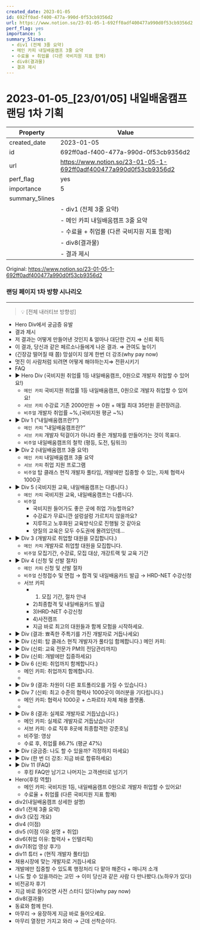 ```yaml
---
created_date: 2023-01-05
id: 692ff0ad-f400-477a-990d-0f53cb9356d2
url: https://www.notion.so/23-01-05-1-692ff0adf400477a990d0f53cb9356d2
perf_flag: yes
importance: 5
summary_5lines:
  - div1 (전체 3줄 요약)
  - 메인 카피 내일배움캠프 3줄 요약
  - 수료율 + 취업률 (다른 국비지원 지표 함께)
  - div8(결과물)
  - 결과 제시
---
```


# 2023-01-05_[23/01/05] 내일배움캠프 랜딩 1차 기획

| Property | Value |
| --- | --- |
| created_date | 2023-01-05 |
| id | 692ff0ad-f400-477a-990d-0f53cb9356d2 |
| url | https://www.notion.so/23-01-05-1-692ff0adf400477a990d0f53cb9356d2 |
| perf_flag | yes |
| importance | 5 |
| summary_5lines | |
|  | - div1 (전체 3줄 요약) |
|  | - 메인 카피 내일배움캠프 3줄 요약 |
|  | - 수료율 + 취업률 (다른 국비지원 지표 함께) |
|  | - div8(결과물) |
|  | - 결과 제시 |

Original: https://www.notion.so/23-01-05-1-692ff0adf400477a990d0f53cb9356d2

### 랜딩 페이지 1차 방향 시나리오

---
> 💡 [전체 내러티브 방향성]
- Hero Div에서 궁금증 유발 
- 결과 제시
- 저 결과는 어떻게 만들어낸 것인지 & 얼마나 대단한 건지 ⇒ 신뢰 획득
- 이 결과, 당신과 같은 페르소나들에게 나온 결과. ⇒ 관여도 높이기
- (긴장감 떨어질 때 쯤) 망설이지 않게 한번 더 강조(why pay now)
- 멋진 이 사람처럼 되려면 어떻게 해야하는지⇒ 전환시키기
- FAQ
- ▶ Hero Div (국비지원 취업률 1등 내일배움캠프, 0원으로 개발자 취업할 수 있어요!)
  - `메인 카피` 국비지원 취업률 1등 내일배움캠프, 0원으로 개발자 취업할 수 있어요!
  - `서브 카피` 수강료 기존 2000만원 → 0원 + 매월 최대 35만원 훈련장려금.
  - `비주얼` 개발자 취업률 ~%,(국비지원 평균 ~%)
- ▶ Div 1 (”내일배움캠프란?”)
  - `메인 카피` ”내일배움캠프란?”
  - `서브 카피` 개발자 턱걸이가 아니라 좋은 개발자를 만들어가는 것이 목표다.
  - `비주얼` 내일배움캠프의 철학 (평등, 도전, 팀워크)
- ▶ Div 2 (내일배움캠프 3줄 요약)
  - `메인 카피` 내일배움캠프 3줄 요약
  - `서브 카피` 취업 지원 프로그램
  - `비주얼` 탑 클래스 현직 개발자 풀타임, 개발에만 집중할 수 있는, 자체 협력사 1000곳
- ▶ Div 5 (국비지원 교육, 내일배움캠프는 다릅니다.)
  - `메인 카피` 국비지원 교육, 내일배움캠프는 다릅니다.
  - `비주얼` 
    - 국비지원 들어가도 좋은 곳에 취업 가능할까요?
    - 수강료가 무료니깐 설렁설렁 가르치지 않을까요?
    - 지루하고 노후화된 교육방식으로 진행될 것 같아요
    - 양질의 교육은 모두 수도권에 몰려있던데…
- ▶ Div 3 (개발자로 취업할 대원을 모집합니다.)
  - `메인 카피` 개발자로 취업할 대원을 모집합니다.
  - `비주얼` 모집기간, 수강료, 모집 대상, 개강트랙 및 교육 기간
- ▶ Div 4 (신청 및 선발 절차)
  - `메인 카피` 신청 및 선발 절차
  - `비주얼` 신청접수 및 면접 → 합격 및 내일배움카드 발급 → HRD-NET 수강신청
  - 서브 카피
    - 1) 모집 기간, 절차 안내
    - 2)최종합격 및 내일배움카드 발급 
    - 3)HRD-NET 수강신청 
    - 4)사전캠프
    - 지금 바로 최고의 대원들과 함께 모험을 시작하세요.
- ▶ Div (결과: 뾰족한 주특기를 가진 개발자로 거듭나세요)
- ▶ Div (신뢰: 탑 클래스 현직 개발자가 풀타임 함께합니다.)
  메인 카피: 
- ▶ Div (신뢰: 교육 전문가 PM의 전담관리까지)
- ▶ Div (신뢰: 개발에만 집중하세요)
- ▶ Div 6 (신뢰: 취업까지 함께합니다.)
  - 메인 카피: 취업까지 함께합니다.
  - 
- ▶ Div 9 (결과: 차원이 다른 포트폴리오를 가질 수 있습니다.)
- ▶ Div 7 (신뢰: 최고 수준의 협력사 1000곳이 여러분을 기다립니다.)
  - 메인 카피: 협력사 1000곳 + 스파르타 자체 채용 플랫폼.
  - 
- ▶ Div 8 (결과: 실제로 개발자로 거듭났습니다.)
  - 메인 카피: 실제로 개발자로 거듭났습니다!
  - 서브 카피: 수료 직후 8곳에 최종합격한 강준호님
  - 비주얼: 영상
  - 수료 후, 취업률 86.7% (평균 47%)
- ▶ Div (궁금증: 나도 할 수 있을까? 걱정하지 마세요)
- ▶ Div (한 번 더 강조: 지금 바로 합류하세요)
- ▶ Div 11 (FAQ)
  - 후킹 FAQ만 남기고 나머지는 고객센터로 넘기기
- Hero(후킹 역할)
  - 메인 카피: 국비지원 1등, 내일배움캠프 0원으로 개발자 취업할 수 있어요!
  - 수료율 + 취업률 (다른 국비지원 지표 함께)
- div2(내일배움캠프 상세한 설명)
- div1 (전체 3줄 요약)
- div3 (모집 개요)
- div4 (이점)
- div5 (이점 이유 설명 + 취업)
- div6(취업 이유: 협력사 + 인텔리픽)
- div7(취업 영상 후기)
- div11 튜터 + (현직 개발자 풀타임)
- 채용시장에 맞는 개발자로 거듭나세요
- 개발에만 집중할 수 있도록 행정처리 다 맡아 해준다 + 매니저 소개
- 나도 할 수 있을까라는 고민 → 이미 당신과 같은 사람 다 만나봤다.(노하우가 있다)
- 비전공자 후기
- 지금 바로 들어오면 사전 스터디 있다(why pay now)
- div8(결과물)
- 동료와 함께 한다.
- 마무리 → 웅장하게 지금 바로 들어오세요.
- 마무리 열정만 가지고 와라 → 근데 선착순이다.
